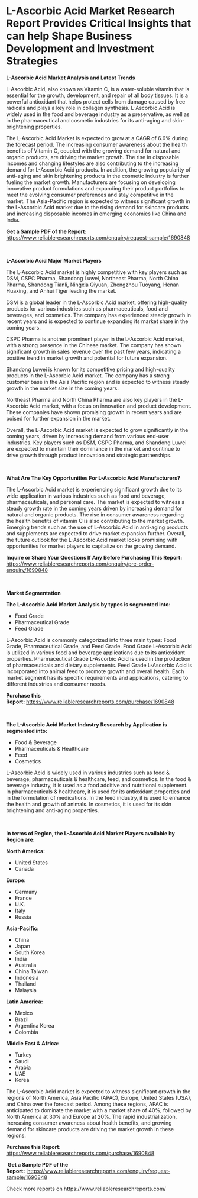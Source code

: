 <p><h1>L-Ascorbic Acid Market Research Report Provides Critical Insights that can help Shape Business Development and Investment Strategies</h1></p><p><strong>L-Ascorbic Acid Market Analysis and Latest Trends</strong></p>
<p><p>L-Ascorbic Acid, also known as Vitamin C, is a water-soluble vitamin that is essential for the growth, development, and repair of all body tissues. It is a powerful antioxidant that helps protect cells from damage caused by free radicals and plays a key role in collagen synthesis. L-Ascorbic Acid is widely used in the food and beverage industry as a preservative, as well as in the pharmaceutical and cosmetic industries for its anti-aging and skin-brightening properties.</p><p>The L-Ascorbic Acid Market is expected to grow at a CAGR of 6.6% during the forecast period. The increasing consumer awareness about the health benefits of Vitamin C, coupled with the growing demand for natural and organic products, are driving the market growth. The rise in disposable incomes and changing lifestyles are also contributing to the increasing demand for L-Ascorbic Acid products. In addition, the growing popularity of anti-aging and skin brightening products in the cosmetic industry is further fueling the market growth. Manufacturers are focusing on developing innovative product formulations and expanding their product portfolios to meet the evolving consumer preferences and stay competitive in the market. The Asia-Pacific region is expected to witness significant growth in the L-Ascorbic Acid market due to the rising demand for skincare products and increasing disposable incomes in emerging economies like China and India.</p></p>
<p><strong>Get a Sample PDF of the Report:&nbsp;</strong> <a href="https://www.reliableresearchreports.com/enquiry/request-sample/1690848">https://www.reliableresearchreports.com/enquiry/request-sample/1690848</a></p>
<p>&nbsp;</p>
<p><strong>L-Ascorbic Acid Major Market Players</strong></p>
<p><p>The L-Ascorbic Acid market is highly competitive with key players such as DSM, CSPC Pharma, Shandong Luwei, Northeast Pharma, North China Pharma, Shandong Tianli, Ningxia Qiyuan, Zhengzhou Tuoyang, Henan Huaxing, and Anhui Tiger leading the market. </p><p>DSM is a global leader in the L-Ascorbic Acid market, offering high-quality products for various industries such as pharmaceuticals, food and beverages, and cosmetics. The company has experienced steady growth in recent years and is expected to continue expanding its market share in the coming years.</p><p>CSPC Pharma is another prominent player in the L-Ascorbic Acid market, with a strong presence in the Chinese market. The company has shown significant growth in sales revenue over the past few years, indicating a positive trend in market growth and potential for future expansion.</p><p>Shandong Luwei is known for its competitive pricing and high-quality products in the L-Ascorbic Acid market. The company has a strong customer base in the Asia Pacific region and is expected to witness steady growth in the market size in the coming years.</p><p>Northeast Pharma and North China Pharma are also key players in the L-Ascorbic Acid market, with a focus on innovation and product development. These companies have shown promising growth in recent years and are poised for further expansion in the market.</p><p>Overall, the L-Ascorbic Acid market is expected to grow significantly in the coming years, driven by increasing demand from various end-user industries. Key players such as DSM, CSPC Pharma, and Shandong Luwei are expected to maintain their dominance in the market and continue to drive growth through product innovation and strategic partnerships.</p></p>
<p>&nbsp;</p>
<p><strong>What Are The Key Opportunities For L-Ascorbic Acid Manufacturers?</strong></p>
<p><p>The L-Ascorbic Acid market is experiencing significant growth due to its wide application in various industries such as food and beverage, pharmaceuticals, and personal care. The market is expected to witness a steady growth rate in the coming years driven by increasing demand for natural and organic products. The rise in consumer awareness regarding the health benefits of vitamin C is also contributing to the market growth. Emerging trends such as the use of L-Ascorbic Acid in anti-aging products and supplements are expected to drive market expansion further. Overall, the future outlook for the L-Ascorbic Acid market looks promising with opportunities for market players to capitalize on the growing demand.</p></p>
<p><strong>Inquire or Share Your Questions If Any Before Purchasing This Report:</strong> <a href="https://www.reliableresearchreports.com/enquiry/pre-order-enquiry/1690848">https://www.reliableresearchreports.com/enquiry/pre-order-enquiry/1690848</a></p>
<p>&nbsp;</p>
<p><strong>Market Segmentation</strong></p>
<p><strong>The L-Ascorbic Acid Market Analysis by types is segmented into:</strong></p>
<p><ul><li>Food Grade</li><li>Pharmaceutical Grade</li><li>Feed Grade</li></ul></p>
<p><p>L-Ascorbic Acid is commonly categorized into three main types: Food Grade, Pharmaceutical Grade, and Feed Grade. Food Grade L-Ascorbic Acid is utilized in various food and beverage applications due to its antioxidant properties. Pharmaceutical Grade L-Ascorbic Acid is used in the production of pharmaceuticals and dietary supplements. Feed Grade L-Ascorbic Acid is incorporated into animal feed to promote growth and overall health. Each market segment has its specific requirements and applications, catering to different industries and consumer needs.</p></p>
<p><strong>Purchase this Report:&nbsp;</strong><a href="https://www.reliableresearchreports.com/purchase/1690848">https://www.reliableresearchreports.com/purchase/1690848</a></p>
<p>&nbsp;</p>
<p><strong>The L-Ascorbic Acid Market Industry Research by Application is segmented into:</strong></p>
<p><ul><li>Food & Beverage</li><li>Pharmaceuticals & Healthcare</li><li>Feed</li><li>Cosmetics</li></ul></p>
<p><p>L-Ascorbic Acid is widely used in various industries such as food & beverage, pharmaceuticals & healthcare, feed, and cosmetics. In the food & beverage industry, it is used as a food additive and nutritional supplement. In pharmaceuticals & healthcare, it is used for its antioxidant properties and in the formulation of medications. In the feed industry, it is used to enhance the health and growth of animals. In cosmetics, it is used for its skin brightening and anti-aging properties.</p></p>
<p>&nbsp;</p>
<p><strong>In terms of Region, the L-Ascorbic Acid Market Players available by Region are:</strong></p>
<p>
    <p> <strong> North America: </strong>
        <ul>
            <li>United States</li>
            <li>Canada</li>
        </ul>
        </p> 
    <p> <strong> Europe: </strong>
        <ul>
            <li>Germany</li>
            <li>France</li>
            <li>U.K.</li>
            <li>Italy</li>
            <li>Russia</li>
        </ul>
        </p> 
    <p> <strong> Asia-Pacific: </strong>
        <ul>
            <li>China</li>
            <li>Japan</li>
            <li>South Korea</li>
            <li>India</li>
            <li>Australia</li>
            <li>China Taiwan</li>
            <li>Indonesia</li>
            <li>Thailand</li>
            <li>Malaysia</li>
        </ul>
        </p> 
    <p> <strong> Latin America: </strong>
        <ul>
            <li>Mexico</li>
            <li>Brazil</li>
            <li>Argentina Korea</li>
            <li>Colombia</li>
        </ul>
        </p> 
    <p> <strong> Middle East & Africa: </strong>
        <ul>
            <li>Turkey</li>
            <li>Saudi</li>
            <li>Arabia</li>
            <li>UAE</li>
            <li>Korea</li>
        </ul>
    </p>
    </p>
<p><p>The L-Ascorbic Acid market is expected to witness significant growth in the regions of North America, Asia Pacific (APAC), Europe, United States (USA), and China over the forecast period. Among these regions, APAC is anticipated to dominate the market with a market share of 40%, followed by North America at 30% and Europe at 20%. The rapid industrialization, increasing consumer awareness about health benefits, and growing demand for skincare products are driving the market growth in these regions.</p></p>
<p><strong>Purchase this Report: </strong><a href="https://www.reliableresearchreports.com/purchase/1690848">https://www.reliableresearchreports.com/purchase/1690848</a></p>
<p>&nbsp;<strong>Get a Sample PDF of the Report:&nbsp;&nbsp;</strong><a href="https://www.reliableresearchreports.com/enquiry/request-sample/1690848">https://www.reliableresearchreports.com/enquiry/request-sample/1690848</a></p>
<p><strong></strong></p>
<p>Check more reports on https://www.reliableresearchreports.com/</p>